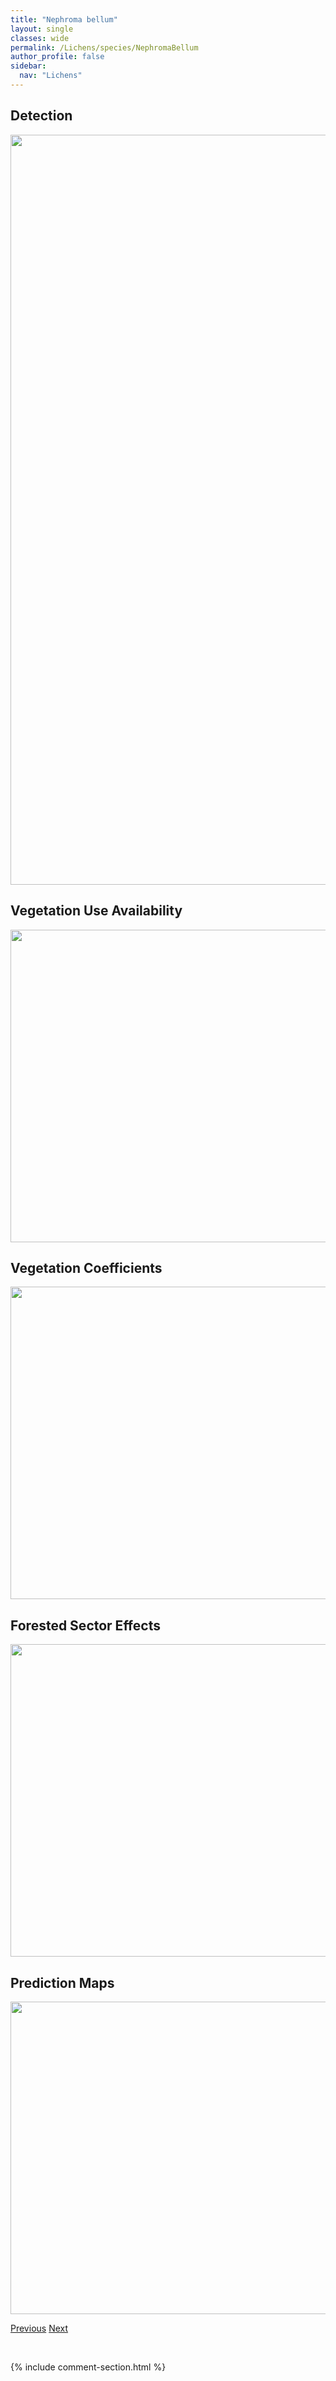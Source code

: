 ```yaml
---
title: "Nephroma bellum"
layout: single
classes: wide
permalink: /Lichens/species/NephromaBellum
author_profile: false
sidebar:
  nav: "Lichens"
---
```


<h2>Detection</h2>

<a href="https://drive.google.com/uc?export=view&id=1RR47Eix7PcTwsB0SKLyaSdl_0mFsDQmS">
<img src="https://drive.google.com/uc?export=view&id=1RR47Eix7PcTwsB0SKLyaSdl_0mFsDQmS" height = "1200" width = "800">
</a>


<h2>Vegetation Use Availability</h2>

<a href="https://drive.google.com/uc?export=view&id=1GBQ3Gr1JabTXlZDOzNS0DSAT23XXk7Yy">
<img src="https://drive.google.com/uc?export=view&id=1GBQ3Gr1JabTXlZDOzNS0DSAT23XXk7Yy" height = "500" width = "1000">
</a>


<h2>Vegetation Coefficients</h2>

<a href="https://drive.google.com/uc?export=view&id=1eTpYdDCy246nNs3yPXLRRq1cUaiMM1tS">
<img src="https://drive.google.com/uc?export=view&id=1eTpYdDCy246nNs3yPXLRRq1cUaiMM1tS" height = "500" width = "1000">
</a>


<h2>Forested Sector Effects</h2>

<a href="https://drive.google.com/uc?export=view&id=16MjXVMdFDg6lZBltNtDpwM6H_YwrEoWT">
<img src="https://drive.google.com/uc?export=view&id=16MjXVMdFDg6lZBltNtDpwM6H_YwrEoWT" height = "500" width = "1000">
</a>


<h2>Prediction Maps</h2>

<a href="https://drive.google.com/uc?export=view&id=1Kh3QMvEQByP83lR9fkoufvVVMKPuUyWl">
<img src="https://drive.google.com/uc?export=view&id=1Kh3QMvEQByP83lR9fkoufvVVMKPuUyWl" height = "500" width = "1000">
</a>


<a href="/DevelopmentWebsite/Lichens/species/NephromaArcticum" class="pagination--pager" title="Nephroma arcticum">Previous</a> <a href="/DevelopmentWebsite/Lichens/species/NephromaExpallidum" class="pagination--pager" title="Nephroma expallidum">Next</a>

<p>&nbsp;</p>

{% include comment-section.html %}
